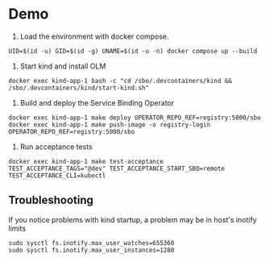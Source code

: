 # Demo

1. Load the environment with docker compose.
```console
UID=$(id -u) GID=$(id -g) UNAME=$(id -u -n) docker compose up --build
```

1. Start kind and install OLM
```console
docker exec kind-app-1 bash -c "cd /sbo/.devcontainers/kind && /sbo/.devcontainers/kind/start-kind.sh"
```

1. Build and deploy the Service Binding Operator
```console
docker exec kind-app-1 make deploy OPERATOR_REPO_REF=registry:5000/sbo
docker exec kind-app-1 make push-image -o registry-login OPERATOR_REPO_REF=registry:5000/sbo
```

1. Run acceptance tests
```console
docker exec kind-app-1 make test-acceptance TEST_ACCEPTANCE_TAGS="@dev" TEST_ACCEPTANCE_START_SBO=remote TEST_ACCEPTANCE_CLI=kubectl
```

## Troubleshooting

If you notice problems with kind startup, a problem may be in host's inotify limits

```console
sudo sysctl fs.inotify.max_user_watches=655360
sudo sysctl fs.inotify.max_user_instances=1280
```
